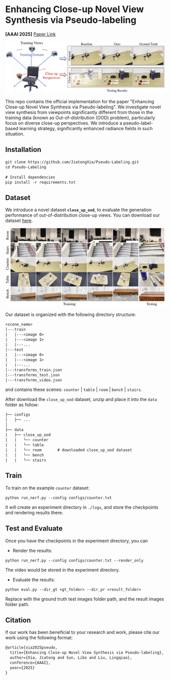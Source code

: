 <div align="left">

<h1>Enhancing Close-up Novel View Synthesis via Pseudo-labeling</h1>

**[AAAI 2025]** [Paper Link](https://arxiv.org/abs/2503.15908)  <br>

<p align="center">
  <img src="assets/teaser.png"  width="800" />
</p>


This repo contains the official implementation for the paper "Enhancing Close-up Novel View Synthesis via Pseudo-labeling". We investigate novel view synthesis from viewpoints significantly different from those in the training data (known as Out-of-distribution (OOD) problem), particularly focus on diverse close-up perspectives. We introduce a pseudo-label-based learning strategy, significantly enhanced radiance fields in such situation.


</div>

## Installation
```
git clone https://github.com/JiatongXia/Pseudo-Labeling.git
cd Pseudo-Labeling

# Install dependencies
pip install -r requirements.txt
```

## Dataset
We introduce a novel dataset **`close_up_ood`**, to evaluate the generation performance of out-of-distribution close-up views. You can download our dataset [here](https://drive.google.com/file/d/1tg5KrE6KnRtSG9i4guQ3C5xYbeu3UZJL/view?usp=drive_link).

<p align="center">
  <img src="assets/benchmark.png"  width="800" />
</p>

Our dataset is organized with the following directory structure:
```
<scene_name>
|---train
|   |---<image 0>
|   |---<image 1>
|   |---...
|---test
|   |---<image 0>
|   |---<image 1>
|   |---...
|---transforms_train.json
|---transforms_test.json
|---transforms_video.json
```
and contains these scenes: `counter` | `table` | `room` | `bench` | `stairs`.

After download the `close_up_ood` dataset, unzip and place it into the `data` folder as follow:
```
├── configs  
│   ├── ...    
│                                                                                      
├── data 
|   ├── close_up_ood
|   |   └── counter
|   |   └── table
|   |   └── room       # downloaded close_up_ood dataset
|   |   └── bench
|   |   └── stairs
```


## Train
To train on the example `counter` dataset:
```
python run_nerf.py --config configs/counter.txt
```
It will create an experiment directory in `./logs`, and store the checkpoints and rendering results there.


## Test and Evaluate
Once you have the checkpoints in the experiment directory, you can
- Render the results:
```
python run_nerf.py --config configs/counter.txt --render_only
```
The video would be stored in the experiment directory.
- Evaluate the results:
```
python eval.py --dir_gt <gt_folder> --dir_pr <result_folder>
```
Replace with the ground truth test images folder path, and the result images folder path.

## Citation
If our work has been beneficial to your research and work, please cite our work using the following format:
```
@article{xia2025pseudo,
  title={Enhancing Close-up Novel View Synthesis via Pseudo-labeling},
  author={Xia, Jiatong and Sun, Libo and Liu, Lingqiao},
  conference={AAAI},
  year={2025}
}
```
